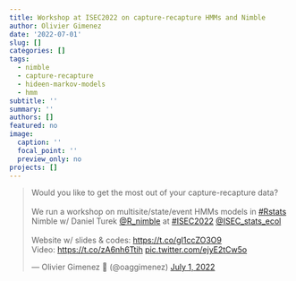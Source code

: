 ```yaml
---
title: Workshop at ISEC2022 on capture-recapture HMMs and Nimble
author: Olivier Gimenez
date: '2022-07-01'
slug: []
categories: []
tags:
  - nimble
  - capture-recapture
  - hideen-markov-models
  - hmm
subtitle: ''
summary: ''
authors: []
featured: no
image:
  caption: ''
  focal_point: ''
  preview_only: no
projects: []
---
```



<blockquote class="twitter-tweet"><p lang="en" dir="ltr">Would you like to get the most out of your capture-recapture data?<br><br>We run a workshop on multisite/state/event HMMs models in <a href="https://twitter.com/hashtag/Rstats?src=hash&amp;ref_src=twsrc%5Etfw">#Rstats</a> Nimble w/ Daniel Turek <a href="https://twitter.com/R_nimble?ref_src=twsrc%5Etfw">@R_nimble</a> at <a href="https://twitter.com/hashtag/ISEC2022?src=hash&amp;ref_src=twsrc%5Etfw">#ISEC2022</a> <a href="https://twitter.com/ISEC_stats_ecol?ref_src=twsrc%5Etfw">@ISEC_stats_ecol</a><br><br>Website w/ slides &amp; codes: <a href="https://t.co/gI1ccZO3O9">https://t.co/gI1ccZO3O9</a><br>Video: <a href="https://t.co/zA6nh6Ttih">https://t.co/zA6nh6Ttih</a> <a href="https://t.co/ejyE2tCw5o">pic.twitter.com/ejyE2tCw5o</a></p>&mdash; Olivier Gimenez 🖖 (@oaggimenez) <a href="https://twitter.com/oaggimenez/status/1542815746752905217?ref_src=twsrc%5Etfw">July 1, 2022</a></blockquote> <script async src="https://platform.twitter.com/widgets.js" charset="utf-8"></script> 


